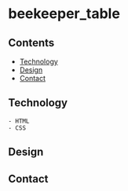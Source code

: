 # beekeeper_table
## Contents
*  [Technology](#Technology)
*  [Design](#Design)
*  [Contact](#Contact)
## Technology
    - HTML
    - CSS
## Design
## Contact